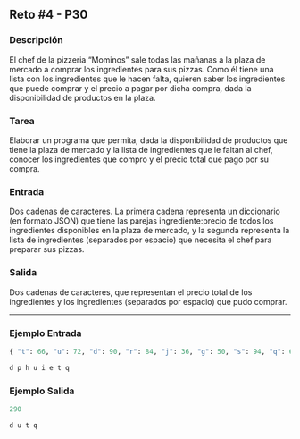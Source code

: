 ## Reto #4 - P30

### Descripción

El chef de la pizzeria “Mominos” sale todas las mañanas a la plaza de
mercado a comprar los ingredientes para sus pizzas. Como él tiene una
lista con los ingredientes que le hacen falta, quieren saber los
ingredientes que puede comprar y el precio a pagar por dicha compra,
dada la disponibilidad de productos en la plaza.

### Tarea

Elaborar un programa que permita, dada la disponibilidad de productos
que tiene la plaza de mercado y la lista de ingredientes que le faltan
al chef, conocer los ingredientes que compro y el precio total que pago
por su compra.

### Entrada

Dos cadenas de caracteres. La primera cadena representa un diccionario
(en formato JSON) que tiene las parejas ingrediente:precio de todos los
ingredientes disponibles en la plaza de mercado, y la segunda representa
la lista de ingredientes (separados por espacio) que necesita el chef
para preparar sus pizzas.

### Salida

Dos cadenas de caracteres, que representan el precio total de los
ingredientes y los ingredientes (separados por espacio) que pudo
comprar.

----

### Ejemplo Entrada
```python
{ "t": 66, "u": 72, "d": 90, "r": 84, "j": 36, "g": 50, "s": 94, "q": 62, "f": 35 }

d p h u i e t q
```

### Ejemplo Salida
```python
290

d u t q
```
